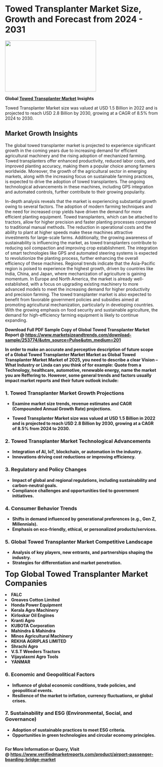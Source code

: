 <H1>Towed Transplanter Market Size, Growth and Forecast from 2024 - 2031</H1><img class="aligncenter size-medium wp-image-584254" src="https://thirdeyenews.in/wp-content/uploads/2024/09/Global-Market-Research-300x168.jpeg" alt="" width="300" height="168" /><p><strong>Global&nbsp;<a href="https://www.marketsizeandtrends.com/download-sample/253774/&amp;utm_source=Pulse&amp;utm_medium=201">Towed Transplanter Market</a> Insights</strong></p><p>Towed Transplanter Market size was valued at USD 1.5 Billion in 2022 and is projected to reach USD 2.8 Billion by 2030, growing at a CAGR of 8.5% from 2024 to 2030.</p><p><h2>Market Growth Insights</h2> <p>The global towed transplanter market is projected to experience significant growth in the coming years due to increasing demand for efficient agricultural machinery and the rising adoption of mechanized farming. Towed transplanters offer enhanced productivity, reduced labor costs, and improved planting accuracy, making them a popular choice among farmers worldwide. Moreover, the growth of the agricultural sector in emerging markets, along with the increasing focus on sustainable farming practices, is expected to drive the adoption of towed transplanters. The ongoing technological advancements in these machines, including GPS integration and automated controls, further contribute to their growing popularity.</p> <p><strong></strong></p> <p>In-depth analysis reveals that the market is experiencing substantial growth owing to several factors. The adoption of modern farming techniques and the need for increased crop yields have driven the demand for more efficient planting equipment. Towed transplanters, which can be attached to tractors, allow for higher precision and faster planting processes compared to traditional manual methods. The reduction in operational costs and the ability to plant at higher speeds make these machines attractive investments for large-scale farms. Additionally, the growing awareness of sustainability is influencing the market, as towed transplanters contribute to reducing soil compaction and improving crop establishment. The integration of smart technologies like GPS and automated steering systems is expected to revolutionize the planting process, further enhancing the overall efficiency of these machines. Regional trends indicate that the Asia-Pacific region is poised to experience the highest growth, driven by countries like India, China, and Japan, where mechanization of agriculture is gaining momentum. In Europe and North America, the market is already well-established, with a focus on upgrading existing machinery to more advanced models to meet the increasing demand for higher productivity and precision farming. The towed transplanter market is also expected to benefit from favorable government policies and subsidies aimed at promoting agricultural mechanization, particularly in developing countries. With the growing emphasis on food security and sustainable agriculture, the demand for high-efficiency farming equipment is likely to continue expanding. <p><strong></p><p><span class=""><strong>Download Full PDF Sample Copy of Global Towed Transplanter Market Report</strong> @ <a href="https://www.marketsizeandtrends.com/download-sample/253774/&amp;utm_source=Pulse&amp;utm_medium=201" target="_blank">https://www.marketsizeandtrends.com/download-sample/253774/&amp;utm_source=Pulse&amp;utm_medium=201</a></span></p><p>In order to make an accurate and perceptive description of future scope of a Global&nbsp;Towed Transplanter Market Market as Global&nbsp;Towed Transplanter Market Market of 2025, you need to describe a clear Vision &ndash; What Industry or Linda can you think of for example: Quote from a Technology, healthcare, automotive, renewable energy, name the market you are Reffering to. However, some general trends and factors usually impact market reports and their future outlook include:</p><h3>1.&nbsp;<strong>Towed Transplanter Market Growth Projections</strong></h3><ul><li>Examine market size trends, revenue estimates and CAGR (Compounded Annual Growth Rate) projections.</li><li><p>Towed Transplanter Market size was valued at USD 1.5 Billion in 2022 and is projected to reach USD 2.8 Billion by 2030, growing at a CAGR of 8.5% from 2024 to 2030.</p></li></ul><h3>2.&nbsp;<strong>Towed Transplanter Market Technological Advancements</strong></h3><ul><li>Integration of AI, IoT, blockchain, or automation in the industry.</li><li>Innovations driving cost reductions or improving efficiency.</li></ul><h3>3.&nbsp;<strong>Regulatory and Policy Changes</strong></h3><ul><li>Impact of global and regional regulations, including sustainability and carbon-neutral goals.</li><li>Compliance challenges and opportunities tied to government initiatives.</li></ul><h3>4.&nbsp;<strong>Consumer Behavior Trends</strong></h3><ul><li>Shifts in demand influenced by generational preferences (e.g., Gen Z, Millennials).</li><li>Emphasis on eco-friendly, ethical, or personalized products/services.</li></ul><h3>5.&nbsp;<strong>Global Towed Transplanter Market Competitive Landscape</strong></h3><ul><li>Analysis of key players, new entrants, and partnerships shaping the industry.</li><li>Strategies for differentiation and market penetration.</li></ul><p data-pm-slice="1 1 []"><span style="color: inherit; font-family: inherit; font-size: 25px;">Top Global Towed Transplanter Market Companies</span></p><div class="" data-test-id=""><p><li>FALC</li><li> Greaves Cotton Limited</li><li> Honda Power Equipment</li><li> Kerala Agro Machinery</li><li> Kirloskar Oil Engines</li><li> Kranti Agro</li><li> KUBOTA Corporation</li><li> Mahindra & Mahindra</li><li> Minos Agricultural Machinery</li><li> REKHA AGRIPLAS LIMITED</li><li> Shrachi Agro</li><li> V.S.T Weeders Tractors</li><li> Vijayalaxmi Agro Tools</li><li> YANMAR</li></p></div><h3>6.&nbsp;<strong>Economic and Geopolitical Factors</strong></h3><ul><li>Influence of global economic conditions, trade policies, and geopolitical events.</li><li>Resilience of the market to inflation, currency fluctuations, or global crises.</li></ul><h3>7.&nbsp;<strong>Sustainability and ESG (Environmental, Social, and Governance)</strong></h3><ul><li>Adoption of sustainable practices to meet ESG criteria.</li><li>Opportunities in green technologies and circular economy principles.</li></ul><h2><strong style="font-size: 14px;">For More Information or Query, Visit @&nbsp;</strong><a style="background-color: #ffffff; font-size: 14px;" href="https://www.marketsizeandtrends.com/report/towed-transplanter-market/" target="_blank">https://www.verifiedmarketreports.com/product/airport-passenger-boarding-bridge-market</a></h2>
